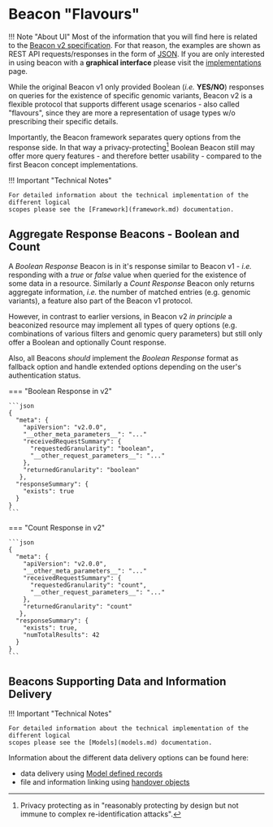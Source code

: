 # Beacon "Flavours"

!!! Note "About UI"
    Most of the information that you will find here is related to the [Beacon v2 specification](/). For that reason, the examples are shown as REST API requests/responses in the form of [JSON](https://www.json.org/json-en.html). If you are only interested in using beacon with a **graphical interface** please visit the [implementations](implementations-options.md) page.

While the original Beacon v1 only provided Boolean (_i.e._ **YES/NO**) responses
on queries for the existence of specific genomic variants, Beacon v2 is a flexible
protocol that supports different usage scenarios - also called "flavours", since
they are more a representation of usage types w/o prescribing their specific details.

Importantly, the Beacon framework separates query options from the response side. In that way
a privacy-protecting[^1] Boolean Beacon still may offer more query features - and therefore better
usability - compared to the first Beacon concept implementations.

!!! Important "Technical Notes"

	For detailed information about the technical implementation of the different logical
	scopes please see the [Framework](framework.md) documentation.

## Aggregate Response Beacons - Boolean and Count

A _Boolean Response_ Beacon is in it's response similar to Beacon v1 - _i.e._ responding
with a _true_ or _false_ value when queried for the existence of some data in a resource. Similarly
a _Count Response_ Beacon only returns aggregate information, _i.e._ the number of matched
entries (e.g. genomic variants), a feature also part of the Beacon v1 protocol.

However, in contrast to earlier versions, in Beacon v2 _in principle_ a beaconized resource
may implement all types of query options (e.g. combinations of various filters and
genomic query parameters) but still only offer a Boolean and optionally Count response.

Also, all Beacons _should_ implement the _Boolean Response_ format as fallback option and
handle extended options depending on the user's authentication status.

=== "Boolean Response in v2"

	```json
	{
	  "meta": {
	    "apiVersion": "v2.0.0",
	    "__other_meta_parameters__": "..."
	    "receivedRequestSummary": {
	      "requestedGranularity": "boolean",
	      "__other_request_parameters__": "..."
	    },
	    "returnedGranularity": "boolean"
	   },
	  "responseSummary": {
	    "exists": true
	  }
	}
	```

=== "Count Response in v2"

	```json
	{
	  "meta": {
	    "apiVersion": "v2.0.0",
	    "__other_meta_parameters__": "..."
	    "receivedRequestSummary": {
	      "requestedGranularity": "count",
	      "__other_request_parameters__": "..."
	    },
	    "returnedGranularity": "count"
	   },
	  "responseSummary": {
	    "exists": true,
	    "numTotalResults": 42
	  }
	}
	```

## Beacons Supporting Data and Information Delivery

!!! Important "Technical Notes"

	For detailed information about the technical implementation of the different logical
	scopes please see the [Models](models.md) documentation.

Information about the different data delivery options can be found here:

* data delivery using [Model defined records](/records/)
* file and information linking using [handover objects](/handovers/)




[^1]: Privacy protecting as in "reasonably protecting by design but not immune to complex
re-identification attacks".
